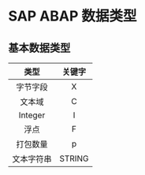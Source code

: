 SAP ABAP 数据类型
=========
## 基本数据类型

| 类型        | 关键字    | 
| :-----------:   | :-------:   |
| 字节字段        | X      | 
| 文本域        | C      |
| Integer        | I      | 
| 浮点        | F      |
| 打包数量	        | p      | 
| 文本字符串	        | STRING      |